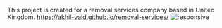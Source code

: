 This project is created for a removal services company based in United Kingdom.
https://akhil-vaid.github.io/removal-services/
![responsive](https://github.com/akhil-vaid/removal-services/assets/161016491/5639f6b4-8110-4f26-9d5f-ff6272d02563)
